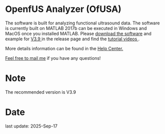 # OpenfUS Analyzer (OfUSA)

The software is built for analyzing functional ultrasound data. The software is currently built on MATLAB 2017b can be executed in Windows and MacOS once you installed MATLAB. Please <a href="https://github.com/YunAnGitHub/fUSIAnalyzer/tags"> download the software</a> and example for <a href="https://doi.org/10.5281/zenodo.17130251"> V3.9 </a> in the release page and find the <a href="https://www.youtube.com/playlist?list=PL93HKOLmIO_cK9zdETniLOAj49CIWAb20"> tutorial videos </a>.

More details information can be found in the <a href="https://openfus.notion.site/OpenfUS-Analyzer-Help-Center-fec9cf928efc4e0eb257e0f24c29b992?pvs=74"> Help Center. 


Feel free to <A HREF="mailto:huangya.work@gmail.com">mail me</A>  if you have any questions!



# Note 

The recommended version is V3.9 


# Date
last update: 2025-Sep-17
